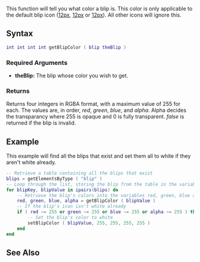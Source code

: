 This function will tell you what color a blip is. This color is only applicable to the default blip icon ([12px](/Image:Blipid0s.png.md "wikilink"), [12px](/Image:Blipid0u.png.md "wikilink") or [12px](/Image:Blipid0d.png.md "wikilink")). All other icons will ignore this.

Syntax
------

``` lua
int int int int getBlipColor ( blip theBlip )
```

### Required Arguments

-   **theBlip:** The blip whose color you wish to get.

### Returns

Returns four integers in RGBA format, with a maximum value of 255 for each. The values are, in order, *red*, *green*, *blue*, and *alpha*. Alpha decides the transparancy where 255 is opaque and 0 is fully transparent. *false* is returned if the blip is invalid.

Example
-------

This example will find all the blips that exist and set them all to white if they aren't white already.

``` lua
-- Retrieve a table containing all the blips that exist
blips = getElementsByType ( "blip" )
-- Loop through the list, storing the blip from the table in the variable blipValue
for blipKey, blipValue in ipairs(blips) do
    -- Retrieve the blip's colors into the variables red, green, blue and alpha
    red, green, blue, alpha = getBlipColor ( blipValue )
    -- If the blip's icon isn't white already
    if ( red ~= 255 or green ~= 255 or blue ~= 255 or alpha ~= 255 ) then
        -- Set the blip's color to white
        setBlipColor ( blipValue, 255, 255, 255, 255 )
    end
end
```

See Also
--------
